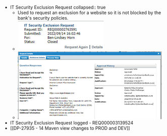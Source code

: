 - IT Security Exclusion Request
  collapsed:: true
	- Used to request an exclusion for a website so it is not blocked by the bank's security policies.
	- ![image.png](../assets/image_1676359920588_0.png)
	- ![image.png](../assets/image_1676359885186_0.png)
- IT Security Exclusion Request logged - REQ000003139524
- [[DP-27935 - 14 Maven view changes to PROD and DEV]]